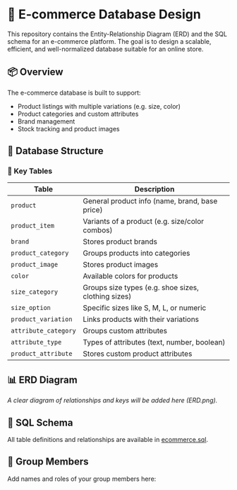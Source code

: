 # 🛒 E-commerce Database Design

This repository contains the Entity-Relationship Diagram (ERD) and the SQL schema for an e-commerce platform. The goal is to design a scalable, efficient, and well-normalized database suitable for an online store.

## 📦 Overview

The e-commerce database is built to support:
- Product listings with multiple variations (e.g. size, color)
- Product categories and custom attributes
- Brand management
- Stock tracking and product images

## 🧱 Database Structure

### 🔑 Key Tables
| Table | Description |
|-------|-------------|
| `product` | General product info (name, brand, base price) |
| `product_item` | Variants of a product (e.g. size/color combos) |
| `brand` | Stores product brands |
| `product_category` | Groups products into categories |
| `product_image` | Stores product images |
| `color` | Available colors for products |
| `size_category` | Groups size types (e.g. shoe sizes, clothing sizes) |
| `size_option` | Specific sizes like S, M, L, or numeric |
| `product_variation` | Links products with their variations |
| `attribute_category` | Groups custom attributes |
| `attribute_type` | Types of attributes (text, number, boolean) |
| `product_attribute` | Stores custom product attributes |

## 📊 ERD Diagram
_A clear diagram of relationships and keys will be added here (ERD.png)._

## 🧾 SQL Schema
All table definitions and relationships are available in [ecommerce.sql](./ecommerce.sql).

## 🤝 Group Members
Add names and roles of your group members here:

